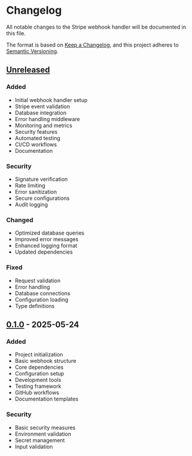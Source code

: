# Changelog

All notable changes to the Stripe webhook handler will be documented in this file.

The format is based on [Keep a Changelog](https://keepachangelog.com/en/1.0.0/),
and this project adheres to [Semantic Versioning](https://semver.org/spec/v2.0.0.html).

## [Unreleased]

### Added
- Initial webhook handler setup
- Stripe event validation
- Database integration
- Error handling middleware
- Monitoring and metrics
- Security features
- Automated testing
- CI/CD workflows
- Documentation

### Security
- Signature verification
- Rate limiting
- Error sanitization
- Secure configurations
- Audit logging

### Changed
- Optimized database queries
- Improved error messages
- Enhanced logging format
- Updated dependencies

### Fixed
- Request validation
- Error handling
- Database connections
- Configuration loading
- Type definitions

## [0.1.0] - 2025-05-24

### Added
- Project initialization
- Basic webhook structure
- Core dependencies
- Configuration setup
- Development tools
- Testing framework
- GitHub workflows
- Documentation templates

### Security
- Basic security measures
- Environment validation
- Secret management
- Input validation

[Unreleased]: https://github.com/company/webhook/compare/v0.1.0...HEAD
[0.1.0]: https://github.com/company/webhook/releases/tag/v0.1.0
